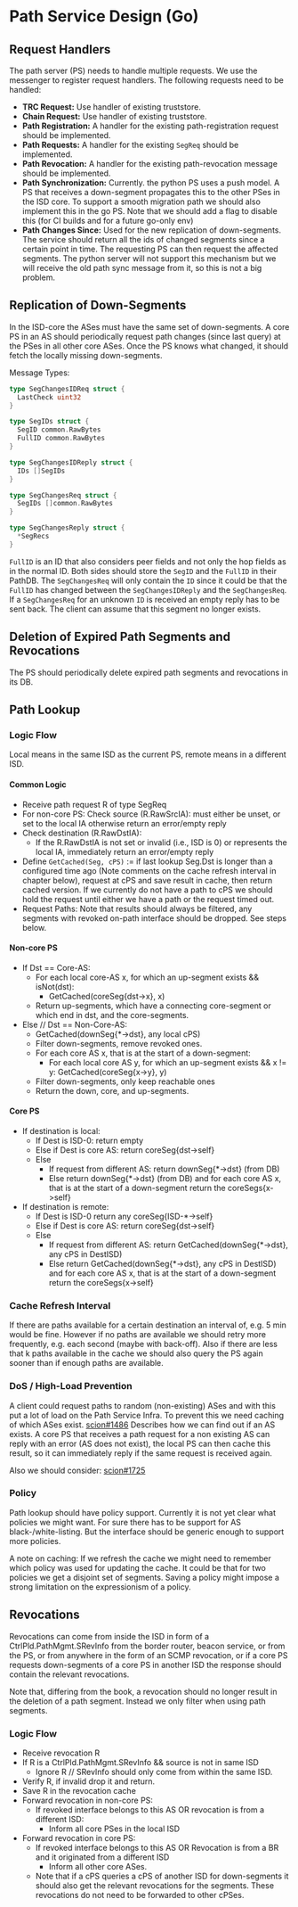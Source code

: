 # Path Service Design (Go)

## Request Handlers

The path server (PS) needs to handle multiple requests. We use the messenger to register request
handlers. The following requests need to be handled:

* __TRC Request:__ Use handler of existing truststore.
* __Chain Request:__ Use handler of existing truststore.
* __Path Registration:__ A handler for the existing path-registration request should be implemented.
* __Path Requests:__ A handler for the existing `SegReq` should be implemented.
* __Path Revocation:__ A handler for the existing path-revocation message should be implemented.
* __Path Synchronization:__ Currently. the python PS uses a push model. A PS that receives a
  down-segment propagates this to the other PSes in the ISD core. To support a smooth migration path
  we should also implement this in the go PS. Note that we should add a flag to disable this (for CI
  builds and for a future go-only env)
* __Path Changes Since:__ Used for the new replication of down-segments. The service should return
  all the ids of changed segments since a certain point in time. The requesting PS can then request
  the affected segments. The python server will not support this mechanism but we will receive the
  old path sync message from it, so this is not a big problem.

## Replication of Down-Segments

In the ISD-core the ASes must have the same set of down-segments. A core PS in an AS should
periodically request path changes (since last query) at the PSes in all other core ASes. Once the PS
knows what changed, it should fetch the locally missing down-segments.

Message Types:

```go
type SegChangesIDReq struct {
  LastCheck uint32
}

type SegIDs struct {
  SegID common.RawBytes
  FullID common.RawBytes
}

type SegChangesIDReply struct {
  IDs []SegIDs
}

type SegChangesReq struct {
  SegIDs []common.RawBytes
}

type SegChangesReply struct {
  *SegRecs
}
```

`FullID` is an ID that also considers peer fields and not only the hop fields as in the normal ID.
Both sides should store the `SegID` and the `FullID` in their PathDB. The `SegChangesReq` will only
contain the `ID` since it could be that the `FullID` has changed between the `SegChangesIDReply` and
the `SegChangesReq`. If a `SegChangesReq` for an unknown `ID` is received an empty reply has to be
sent back. The client can assume that this segment no longer exists.

## Deletion of Expired Path Segments and Revocations

The PS should periodically delete expired path segments and revocations in its DB.

## Path Lookup

### Logic Flow

Local means in the same ISD as the current PS, remote means in a different ISD.

#### Common Logic

* Receive path request R of type SegReq
* For non-core PS: Check source (R.RawSrcIA): must either be unset, or set to the local IA otherwise
  return an error/empty reply
* Check destination (R.RawDstIA):
    * If the R.RawDstIA is not set or invalid (i.e., ISD is 0) or represents the local IA,
      immediately return an error/empty reply
* Define `GetCached(Seg, cPS)` := if last lookup Seg.Dst is longer than a configured time ago (Note
  comments on the cache refresh interval in chapter below), request at cPS and save result in cache,
  then return cached version. If we currently do not have a path to cPS we should hold the request
  until either we have a path or the request timed out.
* Request Paths: Note that results should always be filtered, any segments with revoked on-path
  interface should be dropped. See steps below.

#### Non-core PS

* If Dst == Core-AS:
    * For each local core-AS x, for which an up-segment exists && isNot(dst):
        * GetCached(coreSeg{dst->x}, x)
    * Return up-segments, which have a connecting core-segment or which end in dst, and the
        core-segments.
* Else // Dst == Non-Core-AS:
    * GetCached(downSeg{*->dst}, any local cPS)
    * Filter down-segments, remove revoked ones.
    * For each core AS x, that is at the start of a down-segment:
        * For each local core AS y, for which an up-segment exists && x != y:
          GetCached(coreSeg{x->y}, y)
    * Filter down-segments, only keep reachable ones
    * Return the down, core, and up-segments.

#### Core PS

* If destination is local:
    * If Dest is ISD-0: return empty
    * Else if Dest is core AS: return coreSeg{dst->self}
    * Else
        * If request from different AS: return downSeg{*->dst} (from DB)
        * Else return downSeg{*->dst} (from DB) and for each core AS x, that is at the start of a
          down-segment return the coreSegs{x->self}
* If destination is remote:
    * If Dest is ISD-0 return any coreSeg{ISD-*->self}
    * Else if Dest is core AS: return coreSeg{dst->self}
    * Else
        * If request from different AS: return GetCached(downSeg{*->dst}, any cPS in DestISD)
        * Else return GetCached(downSeg{*->dst}, any cPS in DestISD) and for each core AS x, that is
          at the start of a down-segment return the coreSegs{x->self}

### Cache Refresh Interval

If there are paths available for a certain destination an interval of, e.g. 5 min would be fine.
However if no paths are available we should retry more frequently, e.g. each second (maybe with
back-off). Also if there are less that k paths available in the cache we should also query the PS
again sooner than if enough paths are available.

### DoS / High-Load Prevention

A client could request paths to random (non-existing) ASes and with this put a lot of load on the
Path Service Infra. To prevent this we need caching of which ASes exist.
[scion#1486](https://github.com/scionproto/scion/issues/1486) Describes how we can find out if an AS
exists. A core PS that receives a path request for a non existing AS can reply with an error (AS
does not exist), the local PS can then cache this result, so it can immediately reply if the same
request is received again.

Also we should consider: [scion#1725](https://github.com/scionproto/scion/issues/1725)

### Policy

Path lookup should have policy support. Currently it is not yet clear what policies we might want.
For sure there has to be support for AS black-/white-listing. But the interface should be generic
enough to support more policies.

A note on caching: If we refresh the cache we might need to remember which policy was used for
updating the cache. It could be that for two policies we get a disjoint set of segments. Saving a
policy might impose a strong limitation on the expressionism of a policy.

## Revocations

Revocations can come from inside the ISD in form of a CtrlPld.PathMgmt.SRevInfo from the border
router, beacon service, or from the PS, or from anywhere in the form of an SCMP revocation, or if a
core PS requests down-segments of a core PS in another ISD the response should contain the relevant
revocations.

Note that, differing from the book, a revocation should no longer result in the deletion of a path
segment. Instead we only filter when using path segments.

### Logic Flow

* Receive revocation R
* If R is a CtrlPld.PathMgmt.SRevInfo && source is not in same ISD
    * Ignore R // SRevInfo should only come from within the same ISD.
* Verify R, if invalid drop it and return.
* Save R in the revocation cache
* Forward revocation in non-core PS:
    * If revoked interface belongs to this AS OR revocation is from a different ISD:
        * Inform all core PSes in the local ISD
* Forward revocation in core PS:
    * If revoked interface belongs to this AS OR Revocation is from a BR and it originated from a
      different ISD
        * Inform all other core ASes.
    * Note that if a cPS queries a cPS of another ISD for down-segments it should also get the
      relevant revocations for the segments. These revocations do not need to be forwarded to other
      cPSes.
